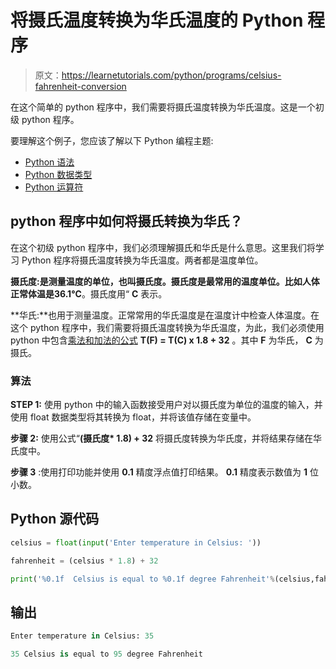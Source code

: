 # 将摄氏温度转换为华氏温度的 Python 程序

> 原文：<https://learnetutorials.com/python/programs/celsius-fahrenheit-conversion>

在这个简单的 python 程序中，我们需要将摄氏温度转换为华氏温度。这是一个初级 python 程序。

要理解这个例子，您应该了解以下 Python 编程主题:

*   [Python 语法](../../python/syntax-comments "Python Syntax")
*   [Python 数据类型](../../python/python-datatypes "Datatypes in Python")
*   [Python 运算符](../../python/python-operators "Python Operators")

## python 程序中如何将摄氏转换为华氏？

在这个初级 python 程序中，我们必须理解摄氏和华氏是什么意思。这里我们将学习 Python 程序将摄氏温度转换为华氏温度。两者都是温度单位。

**摄氏度:**是测量温度的单位，也叫摄氏度。摄氏度是最常用的温度单位。比如人体正常体温是**36.1°C**。摄氏度用“ **C** 表示。

**华氏:**也用于测量温度。正常常用的华氏温度是在温度计中检查人体温度。在这个 python 程序中，我们需要将摄氏温度转换为华氏温度，为此，我们必须使用 python 中包含[乘法和加法的公式](../../python/python-operators "python operators") **T(F) = T(C) x 1.8 + 32** 。其中 **F** 为华氏， **C** 为摄氏。

### 算法

**STEP 1:** 使用 python 中的输入函数接受用户对以摄氏度为单位的温度的输入，并使用 float 数据类型将其转换为 float，并将该值存储在变量中。

**步骤 2:** 使用公式“**(摄氏度* 1.8) + 32** 将摄氏度转换为华氏度，并将结果存储在华氏度中。

**步骤 3** :使用打印功能并使用 **0.1** 精度浮点值打印结果。 **0.1** 精度表示数值为 **1** 位小数。

## Python 源代码

```py
celsius = float(input('Enter temperature in Celsius: '))  

fahrenheit = (celsius * 1.8) + 32  

print('%0.1f  Celsius is equal to %0.1f degree Fahrenheit'%(celsius,fahrenheit))

```

## 输出

```py
Enter temperature in Celsius: 35

35 Celsius is equal to 95 degree Fahrenheit
```